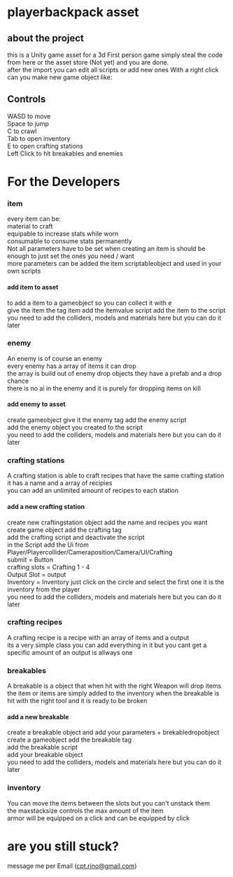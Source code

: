 # playerbackpack asset
 
## about the project
 
this is a Unity game asset for a 3d First person game
simply steal the code from here or the asset store (Not yet)
and you are done.<br>
after the import you can edit all scripts or add new ones
With a right click can you make new game object like: <br>
 
## Controls
WASD to move <br>
Space to jump <br>
C to crawl <br>
Tab to open inventory <br>
E to open crafting stations <br>
Left Click to hit breakables and enemies <br>
 
# For the Developers
 
### item
every item can be:<br>
material to craft <br>
equipable to increase stats while worn<br>
consumable to consume stats permanently <br>
Not all parameters have to be set when creating an item is should be enough to just set the ones you need / want<br>
more parameters can be added the item scriptableobject and used in your own scripts<br>
#### add item to asset
to add a item to a gameobject so you can collect it with e<br>
give the item the tag item add the itemvalue script add the item to the script<br>
you need to add the colliders, models and materials here but you can do it later <br>
 
### enemy
An enemy is of course an enemy <br>
every enemy has a array of items it can drop <br>
the array is build out of enemy drop objects they have a prefab and a drop chance<br>
there is no ai in the enemy and it is purely for dropping items on kill<br>
#### add enemy to asset
create gameobject give it the enemy tag add the enemy script <br>
add the enemy object you created to the script <br>
you need to add the colliders, models and materials here but you can do it later <br>
 
### crafting stations
A crafting station is able to craft recipes that have the same crafting station<br>
it has a name and a array of recipies<br>
you can add an unlimited amount of recipes to each station<br>
#### add a new crafting station
create new craftingstation object add the name and recipes you want <br>
create game object add the crafting tag <br>
add the crafting script and deactivate the script <br>
in the Script add the Ui from Player/Playercollider/Cameraposition/Camera/UI/Crafting <br>
submit = Button <br>
crafting slots = Crafting 1 - 4 <br>
Output Slot = output <br>
Inventory = Inventory just click on the circle and select the first one it is the inventory from the player  <br>
you need to add the colliders, models and materials here but you can do it later <br>
 
### crafting recipes
A crafting recipe is a recipe with an array of items and a output<br>
its a very simple class you can add everything in it but you cant get a specific amount of an output is allways one<br>
 
### breakables
A breakable is a object that when hit with the right Weapon will drop items<br>
the item or items are simply added to the inventory when the breakable is hit with the right tool and it is ready to be broken<br>
#### add a new breakable
create a breakable object and add your parameters + brekabledropobject <br>
create a gameobject add the breakable tag <br>
add the breakable script <br>
add your breakable object <br>
you need to add the colliders, models and materials here but you can do it later <br>

### inventory
You can move the items between the slots but you can't unstack them<br>
the maxstacksize controls the max amount of the item<br>
armor will be equipped on a click and can be equipped by click <br>


# are you still stuck?
message me per Email (cpt.rino@gmail.com)
